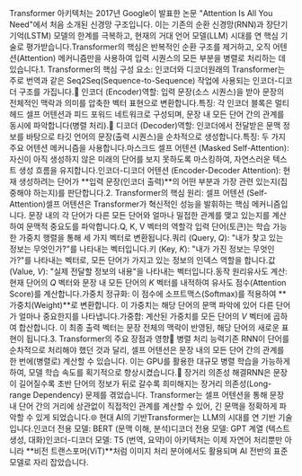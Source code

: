 Transformer 아키텍처는 2017년 Google이 발표한 논문 "Attention Is All You Need"에서 처음 소개된 신경망 구조입니다. 이는 기존의 순환 신경망(RNN)과 장단기 기억(LSTM) 모델의 한계를 극복하고, 현재의 거대 언어 모델(LLM) 시대를 연 핵심 기술로 평가받습니다.Transformer의 핵심은 반복적인 순환 구조를 제거하고, 오직 어텐션(Attention) 메커니즘만을 사용하여 입력 시퀀스의 모든 부분을 병렬로 처리하는 데 있습니다.1. Transformer의 핵심 구성 요소: 인코더와 디코더원래의 Transformer는 주로 번역과 같은 Seq2Seq(Sequence-to-Sequence) 작업에 사용되는 인코더-디코더 구조를 가집니다.🧩 인코더 (Encoder)역할: 입력 문장(소스 시퀀스)을 받아 문장의 전체적인 맥락과 의미를 압축한 벡터 표현으로 변환합니다.특징: 각 인코더 블록은 멀티 헤드 셀프 어텐션과 피드 포워드 네트워크로 구성되며, 문장 내 모든 단어 간의 관계를 동시에 파악합니다(병렬 처리).📝 디코더 (Decoder)역할: 인코더에서 전달받은 문맥 정보를 바탕으로 타깃 언어의 문장(출력 시퀀스)을 순차적으로 생성합니다.특징: 두 가지 주요 어텐션 메커니즘을 사용합니다.마스크드 셀프 어텐션 (Masked Self-Attention): 자신이 아직 생성하지 않은 미래의 단어를 보지 못하도록 마스킹하여, 자연스러운 텍스트 생성 흐름을 유지합니다.인코더-디코더 어텐션 (Encoder-Decoder Attention): 현재 생성하려는 단어가 **입력 문장(인코더 출력)**의 어떤 부분과 가장 관련 있는지(집중해야 하는지)를 판단합니다.2. Transformer의 핵심 원리: 셀프 어텐션 (Self-Attention)셀프 어텐션은 Transformer가 혁신적인 성능을 발휘하는 핵심 메커니즘입니다. 문장 내의 각 단어가 다른 모든 단어와 얼마나 밀접한 관계를 맺고 있는지를 계산하여 문맥적 중요도를 파악합니다.Q, K, V 벡터의 역할각 입력 단어(토큰)는 학습 가능한 가중치 행렬을 통해 세 가지 벡터로 변환됩니다.쿼리 (Query, $Q$): "내가 찾고 있는 정보는 무엇인가?"를 나타내는 벡터입니다.키 (Key, $K$): "내가 가진 정보는 무엇인가?"를 나타내는 벡터로, 모든 단어가 가지고 있는 정보의 인덱스 역할을 합니다.값 (Value, $V$): "실제 전달할 정보의 내용"을 나타내는 벡터입니다.동작 원리유사도 계산: 현재 단어의 $Q$ 벡터와 문장 내 모든 단어의 $K$ 벡터를 내적하여 유사도 점수(Attention Score)를 계산합니다.가중치 정규화: 이 점수에 소프트맥스(Softmax)를 적용하여 **가중치(Weight)**로 변환합니다. 이 가중치는 해당 단어의 문맥 파악에 있어 다른 단어가 얼마나 중요한지를 나타냅니다.가중합: 계산된 가중치를 모든 단어의 $V$ 벡터에 곱하여 합산합니다. 이 최종 출력 벡터는 문장 전체의 맥락이 반영된, 해당 단어의 새로운 표현이 됩니다.3. Transformer의 주요 장점과 영향🚀 병렬 처리 능력기존 RNN이 단어를 순차적으로 처리해야 했던 것과 달리, 셀프 어텐션은 문장 내의 모든 단어 간의 관계를 한 번에(병렬로) 계산할 수 있습니다. 이는 GPU를 활용한 대규모 병렬 학습을 가능하게 하여, 모델 학습 속도를 획기적으로 향상시켰습니다.🔗 장거리 의존성 해결RNN은 문장이 길어질수록 초반 단어의 정보가 뒤로 갈수록 희미해지는 장거리 의존성(Long-range Dependency) 문제를 겪었습니다. Transformer는 셀프 어텐션을 통해 문장 내 단어 간의 거리에 상관없이 직접적인 관계를 계산할 수 있어, 긴 문맥을 정확하게 파악할 수 있게 되었습니다.🌐 현대 AI의 기반Transformer는 LLM의 시대를 연 기반 기술입니다.인코더 전용 모델: BERT (문맥 이해, 분석)디코더 전용 모델: GPT 계열 (텍스트 생성, 대화)인코더-디코더 모델: T5 (번역, 요약)이 아키텍처는 이제 자연어 처리뿐만 아니라 **비전 트랜스포머(ViT)**처럼 이미지 처리 분야에서도 활용되며 AI 전반의 표준 모델로 자리 잡았습니다.
